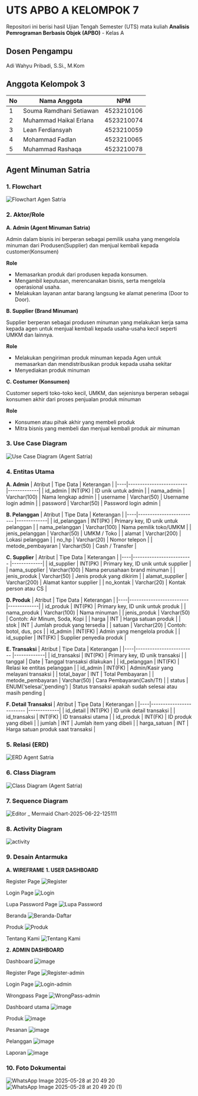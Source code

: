 # UTS APBO A KELOMPOK 7

Repositori ini berisi hasil Ujian Tengah Semester (UTS) mata kuliah **Analisis Pemrograman Berbasis Objek (APBO)** - Kelas A

## Dosen Pengampu
Adi Wahyu Pribadi, S.Si., M.Kom

## Anggota Kelompok 3

| No | Nama Anggota            | NPM         |
|----|-------------------------|-------------|
| 1  | Souma Ramdhani Setiawan | 4523210106  |
| 2  | Muhammad Haikal Erlana  | 4523210074  |
| 3  | Lean Ferdiansyah        | 4523210059  |
| 4  | Mohammad Fadlan         | 4523210065  |
| 5  | Muhammad Rashaqa        | 4523210078  |

## Agent Minuman Satria


### 1. Flowchart
![Flowchart Agen Satria](https://github.com/user-attachments/assets/ea3006d6-1063-48a0-8612-d2c0f6098f17)

### 2. Aktor/Role  
**A. Admin (Agent Minuman Satria)**

Admin dalam bisnis ini berperan sebagai pemilik usaha yang mengelola minuman dari Produsen(Supplier) dan menjual kembali kepada customer(Konsumen)

**Role**
- Memasarkan produk dari produsen kepada konsumen.  
- Mengambil keputusan, merencanakan bisnis, serta mengelola operasional usaha.  
- Melakukan layanan antar barang langsung ke alamat penerima (Door to Door).

**B. Supplier (Brand Minuman)**

Supplier berperan sebagai produsen minuman yang melakukan kerja sama kepada agen untuk menjual kembali kepada usaha-usaha kecil seperti UMKM dan lainnya.

**Role**
- Melakukan pengiriman produk minuman kepada Agen untuk memasarkan dan mendistribusikan produk kepada usaha sekitar
- Menyediakan produk minuman

**C. Costumer (Konsumen)**

Customer seperti toko-toko kecil, UMKM, dan sejenisnya berperan sebagai konsumen akhir dari proses penjualan produk minuman 

**Role**
- Konsumen atau pihak akhir yang membeli produk
- Mitra bisnis yang membeli dan menjual kembali produk air minuman


### 3. Use Case Diagram
   
   ![Use Case Diagram (Agent Satria)](https://github.com/user-attachments/assets/ae5fedd6-819f-44fb-a2ce-a18280c80bc3)

  
### 4. Entitas Utama
   **A. Admin**
   | Atribut | Tipe Data            | Keterangan         |
   |----|-------------------------  |-------------|
   | id_admin     | INT(PK)            | ID unik untuk admin   |
   | nama_admin   | Varchar(100)       | Nama lengkap admin    |
   | username     | Varchar(50)        | Username login admin  |
   | password     | Varchar(50)        | Password login admin  |

   **B. Pelanggan**
   | Atribut | Tipe Data            | Keterangan         |
   |----|-------------------------  |-------------|
   | id_pelanggan    | INT(PK)            | Primary key, ID unik untuk pelanggan   |
   | nama_pelanggan   | Varchar(100)       | Nama pemilik toko/UMKM    |
   | jenis_pelanggan     | Varchar(50)        | UMKM / Toko  |
   | alamat     | Varchar(200)        | Lokasi pelanggan  |
   | no_hp     | Varchar(20)        | Nomor telepon |
   | metode_pembayaran     | Varchar(50)        | Cash / Transfer  |
  
   **C. Supplier**
   | Atribut | Tipe Data            | Keterangan         |
   |----|-------------------------  |-------------|
   | id_supplier    | INT(PK)            | Primary key, ID unik untuk supplier   |
   | nama_supplier  | Varchar(100)       | Nama perusahaan brand minuman    |
   | jenis_produk    | Varchar(50)        | Jenis produk yang dikirim  |
   | alamat_supplier     | Varchar(200)        | Alamat kantor supplier  |
   | no_kontak     | Varchar(20)        | Kontak person atau CS  |
   
   **D. Produk**
   | Atribut | Tipe Data            | Keterangan         |
   |----|-------------------------  |-------------|
   | id_produk    | INT(PK)            | Primary key, ID unik untuk produk   |
   | nama_produk   | Varchar(100)       | Nama minuman    |
   | jenis_produk     | Varchar(50)        | Contoh: Air Minum, Soda, Kopi  |
   | harga     | INT        | Harga satuan produk  |
   | stok     | INT        | Jumlah produk yang tersedia |
   | satuan     | Varchar(20)        | Contoh: botol, dus, pcs  |
   | id_admin     | INT(FK)        | Admin yang mengelola produk  |
   | id_supplier   | INT(FK)       | Supplier penyedia produk  |
   
   **E. Transaksi**
   | Atribut | Tipe Data            | Keterangan         |
   |----|-------------------------  |-------------|
   | id_transaksi   | INT(PK)            | Primary key, ID unik transaksi   |
   | tanggal  | Date       | Tanggal transaksi dilakukan   |
   | id_pelanggan     | INT(FK)        | Relasi ke entitas pelanggan  |
   | id_admin     | INT(FK)        | Admin/Kasir yang melayani transaksi |
   | total_bayar     | INT        | Total Pembayaran |
   | metode_pembayaran     | Varchar(50)        | Cara Pembayaran(Cash/Tf)  |
   | status     | ENUM(‘selesai’,’pending’)       | Status transaksi apakah sudah selesai atau masih pending  |

   **F. Detail Transaksi**
   | Atribut | Tipe Data            | Keterangan         |
   |----|-------------------------  |-------------|
   | id_detail  | INT(PK)            | ID unik detail transaksi   |
   | id_transaksi   | INT(FK)       | ID transaksi utama    |
   | id_produk     | INT(FK)        | ID produk yang dibeli  |
   | jumlah     | INT        | Jumlah item yang dibeli  |
   | harga_satuan     | INT        | Harga satuan produk saat transaksi |

### 5. Relasi (ERD)
   ![ERD Agent Satria](https://github.com/user-attachments/assets/4a92dd58-ccd3-4459-9d35-ec13d6458088)

### 6. Class Diagram
   ![Class Diagram (Agent Satria)](https://github.com/user-attachments/assets/475385fc-49b5-4e44-ae70-9be2fcf24f06)

### 7. Sequence Diagram
![Editor _ Mermaid Chart-2025-06-22-125111](https://github.com/user-attachments/assets/e21f6182-a4f2-4570-89dd-dfc4bcc768e4)

### 8. Activity Diagram
![activity](https://github.com/user-attachments/assets/3365e3a6-a507-4c75-a07a-7ed050094cfd)



### 9. Desain Antarmuka 
   **A. WIREFRAME**
   **1. USER DASHBOARD**
   
   Register Page
   ![Register](https://github.com/user-attachments/assets/7a5661ea-5371-4fa9-9345-7e9ac943deea)
   
   Login Page
   ![Login](https://github.com/user-attachments/assets/8f68c8bd-db61-42e7-9e69-5352d8bdcc84)
   
   Lupa Password Page
   ![Lupa Password](https://github.com/user-attachments/assets/bd52971b-7e28-4882-a3e0-61eafd73530e)

   Beranda
   ![Beranda-Daftar](https://github.com/user-attachments/assets/9e9954d3-2f89-4256-9d3d-ab9be3a1572c)
   
   Produk
   ![Produk](https://github.com/user-attachments/assets/bbf14776-7a1f-4854-89d7-9ee47d290898)
   
   Tentang Kami
   ![Tentang Kami](https://github.com/user-attachments/assets/7ca73965-7a95-4953-80d2-745278470913)
   
   
   **2. ADMIN DASHBOARD**
   
   Dashboard
   ![image](https://github.com/user-attachments/assets/8eb18201-83db-46f7-a0cd-f175e795ca2a)
   
   Register Page
   ![Register-admin](https://github.com/user-attachments/assets/53f03f8c-64b2-4a6c-b05e-42ac91226a0b)
   
   Login Page
   ![Login-admin](https://github.com/user-attachments/assets/ea1b727a-a86c-414c-a15e-50066ec590a5)
   
   Wrongpass Page
   ![WrongPass-admin](https://github.com/user-attachments/assets/2d5755ba-b893-47b7-96ae-56b51c953d8d)
   
   Dashboard utama
   ![image](https://github.com/user-attachments/assets/f8b3aa2b-168a-4dd8-8e61-64295275cc44)
   
   Produk
   ![image](https://github.com/user-attachments/assets/e0864204-6007-4eb7-92a3-9bf5477f528d)
   
   Pesanan
   ![image](https://github.com/user-attachments/assets/1c382441-3a18-481b-b31a-8b8394f6d1ed)
   
   Pelanggan
   ![image](https://github.com/user-attachments/assets/71bd9f9c-9ff9-4371-9a73-0c6ebf9ca78f)
   
   Laporan
   ![image](https://github.com/user-attachments/assets/9a41602f-643a-45c9-8f99-00b40571e1a5)
   

### 10. Foto Dokumentai
![WhatsApp Image 2025-05-28 at 20 49 20](https://github.com/user-attachments/assets/f1659df2-b30a-4137-a8f1-3fdb2f74a93c)
![WhatsApp Image 2025-05-28 at 20 49 20 (1)](https://github.com/user-attachments/assets/efadfc75-800c-418e-bc0c-b61fd8d1bfca)
